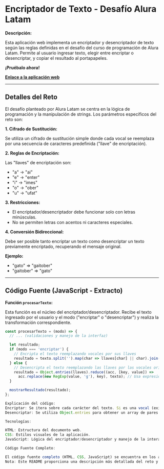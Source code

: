 # Encriptador de Texto - Desafío Alura Latam

**Descripción:**

Esta aplicación web implementa un encriptador y desencriptador de texto según las reglas definidas en el desafío del curso de programación de Alura Latam. Permite al usuario ingresar texto, elegir entre encriptar o desencriptar, y copiar el resultado al portapapeles.

**¡Pruébalo ahora!**

[**Enlace a la aplicación web**](https://andresburbans.github.io/EncriptadorTextoAlura/)

---

## Detalles del Reto

El desafío planteado por Alura Latam se centra en la lógica de programación y la manipulación de strings. Los parámetros específicos del reto son:

**1. Cifrado de Sustitución:**

Se utiliza un cifrado de sustitución simple donde cada vocal se reemplaza por una secuencia de caracteres predefinida ("llave" de encriptación). 

**2. Reglas de Encriptación:**

Las "llaves" de encriptación son:

* "a" -> "ai"
* "e" -> "enter"
* "i" -> "imes"
* "o" -> "ober"
* "u" -> "ufat"

**3. Restricciones:**

* El encriptador/desencriptador debe funcionar solo con letras minúsculas.
* No se permiten letras con acentos ni caracteres especiales.

**4. Conversión Bidireccional:**

Debe ser posible tanto encriptar un texto como desencriptar un texto previamente encriptado, recuperando el mensaje original.

**Ejemplo:**

* "gato" => "gaitober"
* "gaitober" => "gato"

---

## Código Fuente (JavaScript - Extracto)

**Función `procesarTexto`:**

Esta función es el núcleo del encriptador/desencriptador. Recibe el texto ingresado por el usuario y el modo ("encriptar" o "desencriptar") y realiza la transformación correspondiente.

```javascript
const procesarTexto = (modo) => {
  // ... (validaciones y manejo de la interfaz)

  let resultado;
  if (modo === 'encriptar') {
    // Encripta el texto reemplazando vocales por sus llaves
    resultado = texto.split('').map(char => llaves[char] || char).join(''); 
  } else {
    // Desencripta el texto reemplazando las llaves por las vocales originales
    resultado = Object.entries(llaves).reduce((acc, [key, value]) => 
      acc.replace(new RegExp(value, 'g'), key), texto); // Usa expresiones regulares para reemplazar todas las ocurrencias
  }

  mostrarResultado(resultado);
};

Explicación del código:
Encriptar: Se itera sobre cada carácter del texto. Si es una vocal (existe en el objeto llaves), se reemplaza por su llave. Si no, se mantiene el carácter original.
Desencriptar: Se utiliza Object.entries para obtener un array de pares [clave, valor] del objeto llaves. Luego, se usa reduce para iterar sobre este array y reemplazar cada "valor" (llave de encriptación) por su "clave" (vocal original) en el texto. Se usa una expresión regular (new RegExp(value, 'g')) para reemplazar todas las ocurrencias de la llave en el texto.

Tecnologías:

HTML: Estructura del documento web.
CSS: Estilos visuales de la aplicación.
JavaScript: Lógica del encriptador/desencriptador y manejo de la interacción con el usuario.

Código Fuente Completo:

El código fuente completo (HTML, CSS, JavaScript) se encuentra en los archivos correspondientes del repositorio.
Nota: Este README proporciona una descripción más detallada del reto y del código JavaScript principal. Puedes seguir profundizando en la documentación y el código para una mejor comprensión del proyecto.
